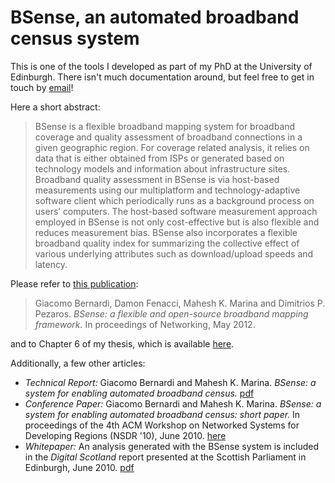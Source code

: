 # BSense, an automated broadband census system
This is one of the tools I developed as part of my PhD at the University of Edinburgh. There isn't much documentation around, but feel free to get in touch by [email](mailto:mino@minux.it)!

Here a short abstract:
> BSense is a flexible broadband mapping system for broadband coverage and quality assessment of broadband connections in a given geographic region. For coverage related analysis, it relies on data that is either obtained from ISPs or generated based on technology
models and information about infrastructure sites. Broadband quality assessment in BSense is via host-based measurements using our multiplatform and technology-adaptive software client which periodically runs as a background process on users’ computers. The host-based software measurement approach employed in BSense is not only cost-effective but is also flexible and reduces measurement bias. BSense also incorporates a flexible broadband quality index for summarizing the collective effect of various underlying attributes such as download/upload speeds and latency.

Please refer to [this publication](https://link.springer.com/chapter/10.1007/978-3-642-30045-5_26):
> Giacomo Bernardi, Damon Fenacci, Mahesh K. Marina and Dimitrios P. Pezaros. *BSense: a flexible and open-source broadband mapping framework.* In proceedings of Networking, May 2012. 

and to Chapter 6 of my thesis, which is available [here](https://www.era.lib.ed.ac.uk/handle/1842/6241?show=full).

Additionally, a few other articles:
- *Technical Report:* Giacomo Bernardi and Mahesh K. Marina. *BSense: a system for enabling automated broadband census.* [pdf](https://minux.it/publications/BSense-techreport.pdf)
- *Conference Paper:* Giacomo Bernardi and Mahesh K. Marina. *BSense: a system for enabling automated broadband census: short paper.* In proceedings of the 4th ACM Workshop on Networked Systems for Developing Regions (NSDR '10), June 2010. [here](http://dl.acm.org/citation.cfm?id=1836010)
- *Whitepaper:* An analysis generated with the BSense system is included in the *Digital Scotland* report presented at the Scottish Parliament in Edinburgh, June 2010. [pdf](https://minux.it/publications/Digital-Scotland.pdf)
